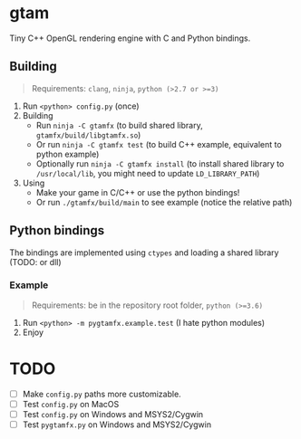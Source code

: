 # gtam
Tiny C++ OpenGL rendering engine with C and Python bindings.

## Building

> Requirements: `clang`, `ninja`, `python (>2.7 or >=3)`

1. Run `<python> config.py` (once)
2. Building
   - Run `ninja -C gtamfx` (to build shared library, `gtamfx/build/libgtamfx.so`)<br>
   - Or run `ninja -C gtamfx test` (to build C++ example, equivalent to python example)<br>
   - Optionally run `ninja -C gtamfx install` (to install shared library to `/usr/local/lib`, you might need to update `LD_LIBRARY_PATH`)
2. Using
   - Make your game in C/C++ or use the python bindings!
   - Or run `./gtamfx/build/main` to see example (notice the relative path)

## Python bindings

The bindings are implemented using `ctypes` and loading a shared library (TODO: or dll)

### Example

> Requirements: be in the repository root folder, `python (>=3.6)`

1. Run `<python> -m pygtamfx.example.test` (I hate python modules)
2. Enjoy

# TODO

- [ ] Make `config.py` paths more customizable.
- [ ] Test `config.py` on MacOS
- [ ] Test `config.py` on Windows and MSYS2/Cygwin
- [ ] Test `pygtamfx.py` on Windows and MSYS2/Cygwin

